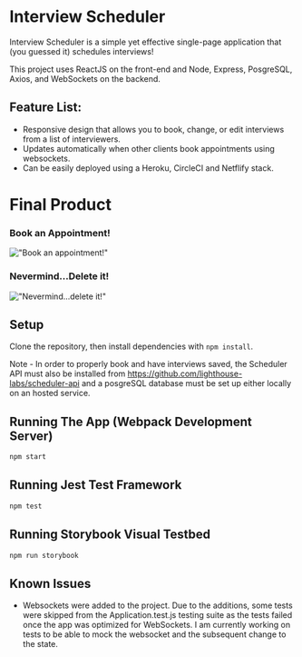 # Interview Scheduler

Interview Scheduler is a simple yet effective single-page application that (you guessed it) schedules interviews!

This project uses ReactJS on the front-end and Node, Express, PosgreSQL, Axios, and WebSockets on the backend. 

## Feature List:
- Responsive design that allows you to book, change, or edit interviews from a list of interviewers. 
- Updates automatically when other clients book appointments using websockets. 
- Can be easily deployed using a Heroku, CircleCI and Netflify stack.

# Final Product

### Book an Appointment!
!["Book an appointment!"](docs/create.gif)

### Nevermind...Delete it!
!["Nevermind...delete it!"](docs/delete.gif)


## Setup

Clone the repository, then install dependencies with `npm install`.

Note - In order to properly book and have interviews saved, the Scheduler API must also be installed from https://github.com/lighthouse-labs/scheduler-api and a posgreSQL database must be set up either locally on an hosted service.

## Running The App (Webpack Development Server)

```sh
npm start
```

## Running Jest Test Framework

```sh
npm test
```

## Running Storybook Visual Testbed

```sh
npm run storybook
```

## Known Issues

* Websockets were added to the project. Due to the additions, some tests were skipped from the Application.test.js testing suite as the tests failed once the app was optimized for WebSockets.  I am currently working on tests to be able to mock the websocket and the subsequent change to the state.
